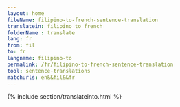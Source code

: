 ```yaml
---
layout: home
fileName: filipino-to-french-sentence-translation
translatein: filipino_to_french
folderName : translate
lang: fr
from: fil
to: fr
langname: filipino-to
permalink: /fr/filipino-to-french-sentence-translation
tool: sentence-translations
matchurls: en&&fil&&fr
---
```

{% include section/translateinto.html %}

